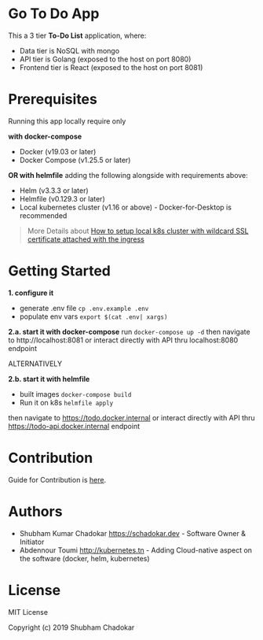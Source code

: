 # Go To Do App

This a 3 tier **To-Do List** application,  where: 

- Data tier is NoSQL with mongo
- API tier is Golang (exposed to the host on port 8080)
- Frontend tier is React (exposed to the host on port 8081)


# Prerequisites 

Running this app locally require only

**with docker-compose**
- Docker (v19.03 or later)
- Docker Compose (v1.25.5 or later)

**OR with helmfile** adding the following alongside with requirements above:

- Helm (v3.3.3 or later)
- Helmfile (v0.129.3 or later)
- Local kubernetes cluster (v1.16 or above) - Docker-for-Desktop is recommended

> More Details about [How to setup local k8s cluster with wildcard SSL certificate attached with the ingress](https://github.com/kubernetes-tn/guideline-kubernetes-enterprise/blob/master/general/desktop-env-setup.md)

# Getting Started

**1. configure it**

- generate .env file `cp .env.example .env`
- populate env vars `export $(cat .env| xargs)`

**2.a. start it with docker-compose** run `docker-compose up -d`
then navigate to http://localhost:8081 
or interact directly with API thru localhost:8080 endpoint

ALTERNATIVELY

**2.b. start it with helmfile**

- built images `docker-compose build`
- Run it on k8s `helmfile apply`

then navigate to https://todo.docker.internal
or interact directly with API thru https://todo-api.docker.internal endpoint



# Contribution

Guide for Contribution is [here](./CONTRIBUTING.md).

# Authors 

- Shubham Kumar Chadokar <https://schadokar.dev> - Software Owner & Initiator
- Abdennour Toumi <http://kubernetes.tn> - Adding Cloud-native aspect on the software (docker, helm, kubernetes) 

# License

MIT License

Copyright (c) 2019 Shubham Chadokar
